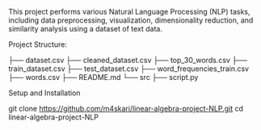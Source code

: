 This project performs various Natural Language Processing (NLP) tasks, including data preprocessing, visualization, dimensionality reduction, and similarity analysis using a dataset of text data.

Project Structure:

├── dataset.csv
├── cleaned_dataset.csv
├── top_30_words.csv
├── train_dataset.csv
├── test_dataset.csv
├── word_frequencies_train.csv
├── words.csv
├── README.md
└── src
    ├── script.py
    

Setup and Installation

git clone https://github.com/m4skari/linear-algebra-project-NLP.git
cd linear-algebra-project-NLP

